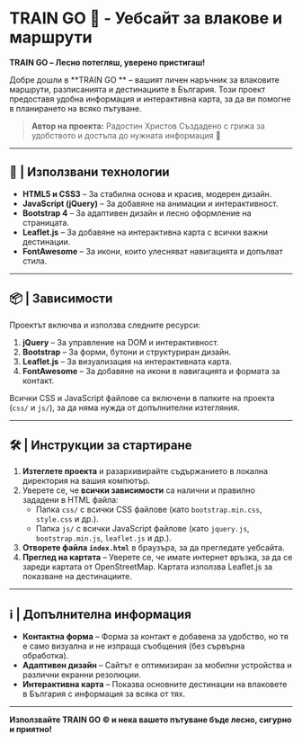 # TRAIN GO  🚆 - Уебсайт за влакове и маршрути

**TRAIN GO  – Лесно потегляш, уверено пристигаш!**

Добре дошли в **TRAIN GO ** – вашият личен наръчник за влаковите маршрути, разписанията и дестинациите в България. Този проект предоставя удобна информация и интерактивна карта, за да ви помогне в планирането на всяко пътуване.

> **Автор на проекта:** Радостин Христов
> Създадено с грижа за удобството и достъпа до нужната информация 🚄
---

## 🚀 | Използвани технологии

- **HTML5 и CSS3** – За стабилна основа и красив, модерен дизайн.
- **JavaScript (jQuery)** – За добавяне на анимации и интерактивност.
- **Bootstrap 4** – За адаптивен дизайн и лесно оформление на страницата.
- **Leaflet.js** – За добавяне на интерактивна карта с всички важни дестинации.
- **FontAwesome** – За икони, които улесняват навигацията и допълват стила.

---

## 📦 | Зависимости

Проектът включва и използва следните ресурси:
1. **jQuery** – За управление на DOM и интерактивност.
2. **Bootstrap** – За форми, бутони и структуриран дизайн.
3. **Leaflet.js** – За визуализация на интерактивната карта.
4. **FontAwesome** – За добавяне на икони в навигацията и формата за контакт.

Всички CSS и JavaScript файлове са включени в папките на проекта (`css/` и `js/`), за да няма нужда от допълнителни изтегляния.

---

## 🛠️ | Инструкции за стартиране

1. **Изтеглете проекта** и разархивирайте съдържанието в локална директория на вашия компютър.
2. Уверете се, че **всички зависимости** са налични и правилно зададени в HTML файла:
   - Папка `css/` с всички CSS файлове (като `bootstrap.min.css`, `style.css` и др.).
   - Папка `js/` с всички JavaScript файлове (като `jquery.js`, `bootstrap.min.js`, `leaflet.js` и др.).
3. **Отворете файла `index.html`** в браузъра, за да прегледате уебсайта.
4. **Преглед на картата** – Уверете се, че имате интернет връзка, за да се зареди картата от OpenStreetMap. Картата използва Leaflet.js за показване на дестинациите.

---

## ℹ️ | Допълнителна информация

- **Контактна форма** – Форма за контакт е добавена за удобство, но тя е само визуална и не изпраща съобщения (без сървърна обработка).
- **Адаптивен дизайн** – Сайтът е оптимизиран за мобилни устройства и различни екранни резолюции.
- **Интерактивна карта** – Показва основните дестинации на влаковете в България с информация за всяка от тях.

---

**Използвайте TRAIN GO © и нека вашето пътуване бъде лесно, сигурно и приятно!**
